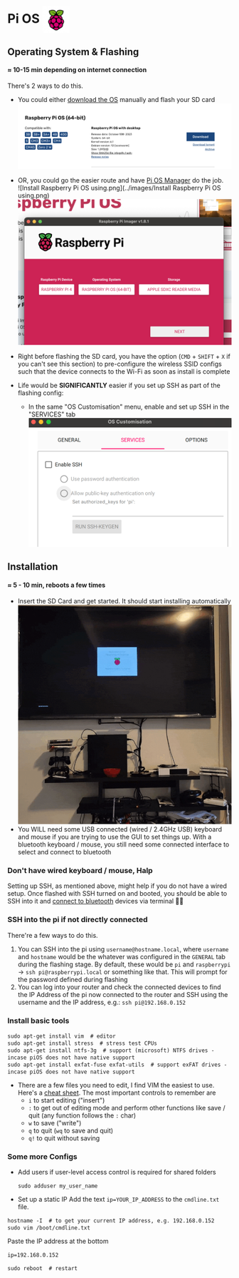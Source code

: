 # Pi OS <img src="../images/Pi.png" style="height: 60px; vertical-align:middle">
## Operating System & Flashing
#### ≈ 10-15 min depending on internet connection
There's 2 ways to do this.
* You could either [download the OS](https://www.raspberrypi.com/software/operating-systems/) manually and flash your SD card
![Raspberry Pi OS (64-bit).png](../images/Raspberry%20Pi%20OS%20%2864-bit%29.png)

* OR, you could go the easier route and have [Pi OS Manager](https://www.raspberrypi.com/software/) do the job. <br/>
![Install Raspberry Pi OS using.png](../images/Install Raspberry Pi OS using.png)
![Raspberry Pi Imager v1.8.1.png](../images/Raspberry%20Pi%20Imager%20v1.8.1.png)
* Right before flashing the SD card, you have the option (`CMD` + `SHIFT` + `X` if you can't see this section) to pre-configure the wireless SSID configs such that the device 
connects to the Wi-Fi as soon as install is complete
* Life would be **SIGNIFICANTLY** easier if you set up SSH as part of the flashing config:
  * In the same "OS Customisation" menu, enable and set up SSH in the "SERVICES" tab
  ![Enable SSH](../images/Enable%20SSH.png)

## Installation
#### ≈ 5 - 10 min, reboots a few times
* Insert the SD Card and get started. It should start installing automatically
![Installed](../images/Installed.gif)
* You WILL need some USB connected (wired / 2.4GHz USB) keyboard and mouse if you are trying to use the GUI to set
  things up. With a bluetooth keyboard / mouse, you still need some connected interface to select and connect to bluetooth

### Don't have wired keyboard / mouse, Halp
Setting up SSH, as mentioned above, might help if you do not have a wired setup. Once flashed with SSH turned on and 
booted, you should be able to SSH into it and [connect to bluetooth](https://www.baeldung.com/linux/bluetooth-via-terminal) 
devices via terminal 🤷‍♀️

### SSH into the pi if not directly connected
There're a few ways to do this.
1. You can SSH into the pi using `username@hostname.local`, where `username` and `hostname` would be the whatever was
  configured in the `GENERAL` tab during the flashing stage. By default, these would be `pi` and `raspberrypi` ->
  `ssh pi@raspberrypi.local` or something like that. This will prompt for the password defined during flashing
2. You can log into your router and check the connected devices to find the IP Address of the pi now connected to the
  router and SSH using the username and the IP address, e.g.: `ssh pi@192.168.0.152`

### Install basic tools
```shell
sudo apt-get install vim  # editor
sudo apt-get install stress  # stress test CPUs
sudo apt-get install ntfs-3g  # support (microsoft) NTFS drives - incase piOS does not have native support
sudo apt-get install exfat-fuse exfat-utils  # support exFAT drives - incase piOS does not have native support
```
* There are a few files you need to edit, I find VIM the easiest to use. Here's a [cheat sheet](https://vim.rtorr.com/).
  The most important controls to remember are 
  * `i` to start editing ("insert")
  * `:` to get out of editing mode and perform other functions like save / quit (any function follows the `:` char)
  * `w` to save ("write")
  * `q` to quit (`wq` to save and quit)
  * `q!` to quit without saving
### Some more Configs
* Add users if user-level access control is required for shared folders
  ```shell
  sudo adduser my_user_name
  ```
* Set up a static IP
Add the text `ip=YOUR_IP_ADDRESS` to the `cmdline.txt` file.
```shell
hostname -I  # to get your current IP address, e.g. 192.168.0.152
sudo vim /boot/cmdline.txt
```
Paste the IP address at the bottom
```test
ip=192.168.0.152
```
```shell
sudo reboot  # restart
```